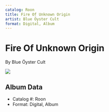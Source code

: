 ```yaml
---
catalog: Roon
title: Fire Of Unknown Origin
artist: Blue Öyster Cult
format: Digital, Album
---
```


# Fire Of Unknown Origin

By Blue Öyster Cult

![](../../assets/albumcovers/Blue_Öyster_Cult-Fire_Of_Unknown_Origin.png)

## Album Data

- Catalog #: Roon
- Format: Digital, Album

